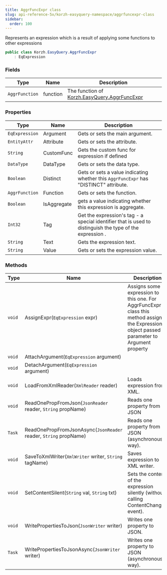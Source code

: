 ```yaml
---
title: AggrFuncExpr class
slug: api-reference-5x/korzh-easyquery-namespace/aggrfuncexpr-class
sidebar:
  order: 100
---
```


Represents an expression which is a result of applying some functions to other expressions
```csharp
public class Korzh.EasyQuery.AggrFuncExpr
    : EqExpression

```

### Fields

| Type | Name | Description | 
| --- | --- | --- | 
| `AggrFunction` | function | The function of [Korzh.EasyQuery.AggrFuncExpr](/easyquery/docs/api-reference-5x/korzh-easyquery-namespace/aggrfuncexpr-class) | 


### Properties

| Type | Name | Description | 
| --- | --- | --- | 
| `EqExpression` | Argument | Gets or sets the main argument. | 
| `EntityAttr` | Attribute | Gets or sets the attribute. | 
| `String` | CustomFunc | Gets the custom func for expression if defined | 
| `DataType` | DataType | Gets or sets the data type. | 
| `Boolean` | Distinct | Gets or sets a value indicating whether this `AggrFuncExpr` has "DISTINCT" attribute. | 
| `AggrFunction` | Function | Gets or sets the function. | 
| `Boolean` | IsAggregate | gets a value indicating whether this expression is aggregate. | 
| `Int32` | Tag | Get the expression's tag - a special identifier that is used to distinguish the type of the expression . | 
| `String` | Text | Gets the expression text. | 
| `String` | Value | Gets or sets the expression value. | 


### Methods

| Type | Name | Description | 
| --- | --- | --- | 
| `void` | AssignExpr(`EqExpression` expr) | Assigns some expression to this one.  For AggrFuncExpr class this method assigns the Expression object passed in parameter to Argument property | 
| `void` | AttachArgument(`EqExpression` argument) |  | 
| `void` | DetachArgument(`EqExpression` argument) |  | 
| `void` | LoadFromXmlReader(`XmlReader` reader) | Loads expression from XML. | 
| `void` | ReadOnePropFromJson(`JsonReader` reader, `String` propName) | Reads one property from JSON | 
| `Task` | ReadOnePropFromJsonAsync(`JsonReader` reader, `String` propName) | Reads one property from JSON (asynchronous way). | 
| `void` | SaveToXmlWriter(`XmlWriter` writer, `String` tagName) | Saves expression to XML writer. | 
| `void` | SetContentSilent(`String` val, `String` txt) | Sets the content of the expression silently (without calling ContentChanged event). | 
| `void` | WritePropertiesToJson(`JsonWriter` writer) | Writes one property to JSON. | 
| `Task` | WritePropertiesToJsonAsync(`JsonWriter` writer) | Writes one property to JSON (asynchronous way). |
